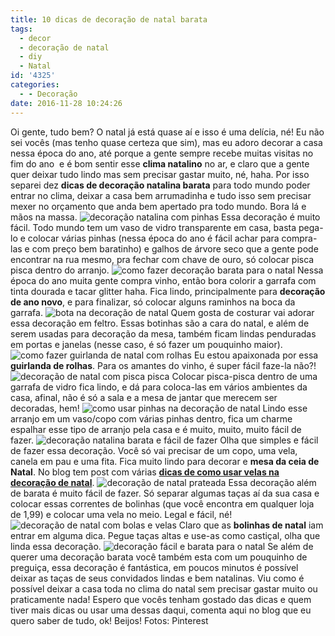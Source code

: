 ```yaml
---
title: 10 dicas de decoração de natal barata
tags:
  - decor
  - decoração de natal
  - diy
  - Natal
id: '4325'
categories:
  - - Decoração
date: 2016-11-28 10:24:26
---
```


Oi gente, tudo bem? O natal já está quase aí e isso é uma delícia, né! Eu não sei vocês (mas tenho quase certeza que sim), mas eu adoro decorar a casa nessa época do ano, até porque a gente sempre recebe muitas visitas no fim do ano  e é bom sentir esse **clima natalino** no ar, e claro que a gente quer deixar tudo lindo mas sem precisar gastar muito, né, haha. Por isso separei dez **dicas de decoração natalina barata** para todo mundo poder entrar no clima, deixar a casa bem arrumadinha e tudo isso sem precisar mexer no orçamento que anda bem apertado pra todo mundo. Bora lá e mãos na massa. ![decoração natalina com pinhas ](/images/2016/11/decoração-de-natal-barata.jpg) Essa decoração é muito fácil. Todo mundo tem um vaso de vidro transparente em casa, basta pega-lo e colocar várias pinhas (nessa época do ano é fácil achar para compra-las e com preço bem baratinho) e galhos de árvore seco que a gente pode encontrar na rua mesmo, pra fechar com chave de ouro, só colocar pisca pisca dentro do arranjo. ![como fazer decoração barata para o natal](/images/2016/11/decoração-natalina-dourada.jpg) Nessa época do ano muita gente compra vinho, então bora colorir a garrafa com tinta dourada e tacar glitter haha. Fica lindo, principalmente para **decoração de ano novo**, e para finalizar, só colocar alguns raminhos na boca da garrafa. ![bota na decoração de natal](/images/2016/11/decoração-natalina-barata.jpg) Quem gosta de costurar vai adorar essa decoração em feltro. Essas botinhas são a cara do natal, e além de serem usadas para decoração da mesa, também ficam lindas penduradas em portas e janelas (nesse caso, é só fazer um pouquinho maior). ![como fazer guirlanda de natal com rolhas ](/images/2016/11/guirlanda-feita-de-rolha.jpg) Eu estou apaixonada por essa **guirlanda de rolhas**. Para os amantes do vinho, é super fácil faze-la não?! ![decoração de natal com pisca pisca](/images/2016/11/decoração-de-natal-barata-diy.jpg) Colocar pisca-pisca dentro de uma garrafa de vidro fica lindo, e dá para coloca-las em vários ambientes da casa, afinal, não é só a sala e a mesa de jantar que merecem ser decoradas, hem! ![como usar pinhas na decoração de natal](/images/2016/11/decoração-de-natal-com-pinhas.jpg) Lindo esse arranjo em um vaso/copo com várias pinhas dentro, fica um charme espalhar esse tipo de arranjo pela casa e é muito, muito, muito fácil de fazer. ![decoração natalina barata e fácil de fazer](/images/2016/11/velas-na-decoração-de-natal.jpg) Olha que simples e fácil de fazer essa decoração. Você só vai precisar de um copo, uma vela, canela em pau e uma fita. Fica muito lindo para decorar e **mesa da ceia de Natal**. No blog tem post com várias [**dicas de como usar velas na decoração de natal**](http://natalia.blog.br/19-ideias-de-como-se-usar-velas-na-decoracao-de-natal/). ![decoração de natal prateada ](/images/2016/11/decoração-natalina-com-velas-e-taças.jpg) Essa decoração além de barata é muito fácil de fazer. Só separar algumas taças aí da sua casa e colocar essas correntes de bolinhas (que você encontra em qualquer loja de 1,99) e colocar uma vela no meio. Legal e fácil, né! ![decoração de natal com bolas e velas](/images/2016/11/decor-natalina-barata.jpg) Claro que as **bolinhas de natal** iam entrar em alguma dica. Pegue taças altas e use-as como castiçal, olha que linda essa decoração. ![decoração fácil e barata para o natal](/images/2016/11/decoração-mesa-de-natal.jpg) Se além de querer uma decoração barata você também esta com um pouquinho de preguiça, essa decoração é fantástica, em poucos minutos é possível deixar as taças de seus convidados lindas e bem natalinas. Viu como é possível deixar a casa toda no clima do natal sem precisar gastar muito ou praticamente nada! Espero que vocês tenham gostado das dicas e quem tiver mais dicas ou usar uma dessas daqui, comenta aqui no blog que eu quero saber de tudo, ok! Beijos! Fotos: Pinterest
